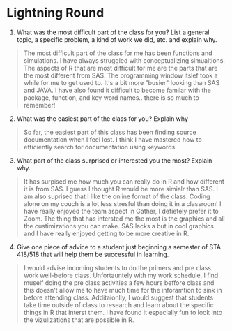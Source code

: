 # Lightning Round
1. What was the most difficult part of the class for you? List a general topic, a specific problem, a kind of work we did, etc. and explain why.
> The most difficult part of the class for me has been functions and simulations. I have always struggled with conceptualizing simualtions. The aspects of R that are most difficult for me are the parts that are the most different from SAS. The programming window itslef took a while for me to get used to. It's a bit more "busier" looking than SAS and JAVA. I have also found it difficult to become familar with the package, function, and key word names.. there is so much to remember! 
2. What was the easiest part of the class for you? Explain why
> So far, the easiest part of this class has been finding source documentation when I feel lost. I think I have mastered how to efficiently search for documentation using keywords.
3. What part of the class surprised or interested you the most? Explain why.
> It has surpised me how much you can really do in R and how different it is from SAS. I guess I thought R would be more simialr than SAS. I am also suprised that I like the online format of the class. Coding alone on my couch is a lot less stresful than doing it in a classroom! I have really enjoyed the team aspect in Gather, I defietely prefer it to Zoom. The thing that has intersted me the most is the graphics and all the custimizations you can make. SAS lacks a but in cool graphics and I have really enjoyed getting to be more creative in R. 
4. Give one piece of advice to a student just beginning a semester of STA 418/518 that will help them be successful in learning.
> I would advise incoming students to do the primers and pre class work well-before class. Unfortauntely with my work schedule, I find muself doing the pre class activities a few hours beffore class and this doesn't allow me to have much time for the inforamtion to sink in before attending class. Additaionlly, I would suggest that students take time outside of class to research and learn about the specific things in R that interst them. I have found it especially fun to look into the vizulizations that are possible in R. 
